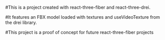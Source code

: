#This is a project created with react-three-fiber and react-three-drei. 

#It features an FBX model loaded with textures and useVideoTexture from the drei library. 

#This project is a proof of concept for future react-three-fiber projects

